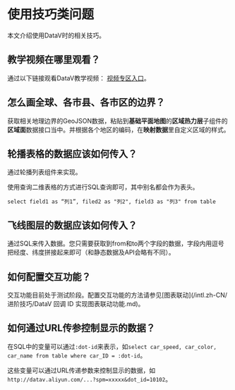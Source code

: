 # 使用技巧类问题

本文介绍使用DataV时的相关技巧。

## 教学视频在哪里观看？

通过以下链接观看DataV教学视频： [视频专区入口]()。

## 怎么画全球、各市县、各市区的边界？

获取相关地理边界的GeoJSON数据，粘贴到**基础平面地图**的**区域热力层**子组件的**区域面**数据接口当中。并根据各个地区的编码，在**映射数据**里自定义区域的样式。

## 轮播表格的数据应该如何传入？

通过轮播列表组件来实现。

使用查询二维表格的方式进行SQL查询即可，其中别名都会作为表头。

```
select field1 as “列1”, filed2 as "列2", field3 as "列3" from table
```

## 飞线图层的数据应该如何传入？

通过SQL来传入数据。您只需要获取到from和to两个字段的数据，字段内用逗号把经度、纬度拼接起来即可（和静态数据及API会略有不同）。

## 如何配置交互功能？

交互功能目前处于测试阶段。配置交互功能的方法请参见[图表联动](/intl.zh-CN/进阶技巧/DataV 回调 ID 实现图表联动功能.md)。

## 如何通过URL传参控制显示的数据？

在SQL中的变量可以通过`:dot-id`来表示，如`select car_speed, car_color, car_name from table where car_ID = :dot-id`。

这些变量可以通过URL传递参数来控制显示的数据，如`http://datav.aliyun.com/...?spm=xxxxx&dot_id=10102`。

